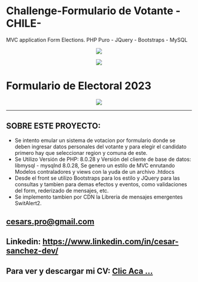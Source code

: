 # Challenge-Formulario de Votante -CHILE-
MVC application Form Elections.
PHP Puro - JQuery - Bootstraps - MySQL

<p align="center"><a href="#"><img src="https://ethereum.org/static/8ea7775026f258b32e5027fe2408c49f/57723/ethereum-logo-landscape-black.png"></a></p>
<p align="center"><a href="#"><img src="https://ocamlpro.com/blog/assets/img/logo_solidity_title.png"></a></p>

<p align="center"> 
<h1><a>Formulario de Electoral 2023</a></h1>
</p>



<p align="center">
    <img src="https://i.postimg.cc/fy1c0BZs/Whats-App-Image-2023-03-13-at-4-51-19-PM.jpg" border="0"> 
</p>
<hr>  

## SOBRE ESTE PROYECTO:  

- Se intento emular un sistema de votacion por formulario donde se deben ingresar datos personales del votante y para elegir el candidato primero hay que seleccionar region y comuna
  de este.
- Se Utilizo Versión de PHP: 8.0.28 y Versión del cliente de base de datos: libmysql - mysqlnd 8.0.28, Se genero un estilo de MVC enrutando Modelos contraladores y views con la yuda de un archivo .htdocs
- Desde el front se utilizo Bootstraps para los estilo y JQuery para las consultas y tambien para demas efectos y eventos, como validaciones del form, rederizado de mensajes, etc.
- Se implemento tambien por CDN la Libreria de mensajes emergentes SwitAlert2.
 

## cesars.pro@gmail.com
## Linkedin: https://www.linkedin.com/in/cesar-sanchez-dev/
## Para ver y descargar mi CV: <a href="https://shorten.world/qxnxs"> Clic Aca ...</a>
